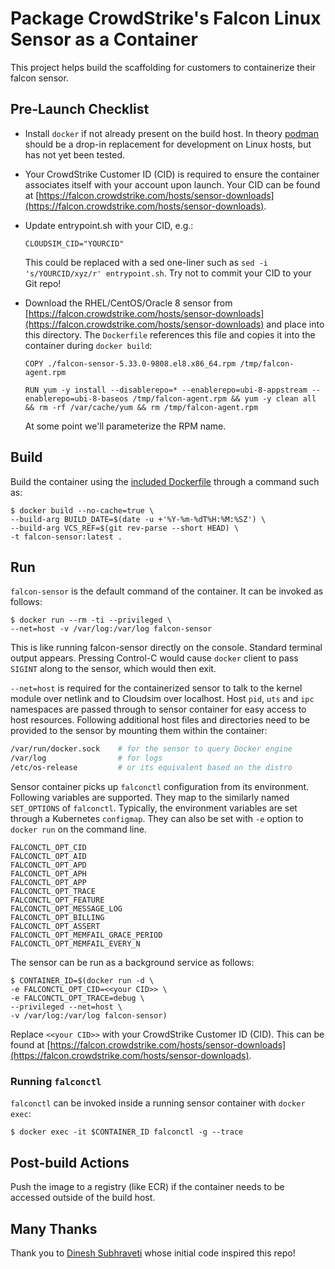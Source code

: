 # Package CrowdStrike's Falcon Linux Sensor as a Container
This project helps build the scaffolding for customers to containerize their falcon sensor.

## Pre-Launch Checklist
* Install `docker` if not already present on the build host. In theory 
[podman](https://developers.redhat.com/blog/2019/02/21/podman-and-buildah-for-docker-users/) should be
a drop-in replacement for development on Linux hosts, but has not yet been tested.

* Your CrowdStrike Customer ID (CID) is required to ensure the container associates itself with your account upon launch. Your CID can be found at [https://falcon.crowdstrike.com/hosts/sensor-downloads](https://falcon.crowdstrike.com/hosts/sensor-downloads).

* Update entrypoint.sh with your CID, e.g.:
  ```console
  CLOUDSIM_CID="YOURCID"
  ```

  This could be replaced with a sed one-liner such as ``sed -i 's/YOURCID/xyz/r' entrypoint.sh``. Try not to commit your CID to your Git repo! 

* Download the RHEL/CentOS/Oracle 8 sensor from [https://falcon.crowdstrike.com/hosts/sensor-downloads](https://falcon.crowdstrike.com/hosts/sensor-downloads) and place into this directory. The ``Dockerfile`` references this file and copies it into the container during ``docker build``:

  ```shell
  COPY ./falcon-sensor-5.33.0-9808.el8.x86_64.rpm /tmp/falcon-agent.rpm

  RUN yum -y install --disablerepo=* --enablerepo=ubi-8-appstream --enablerepo=ubi-8-baseos /tmp/falcon-agent.rpm && yum -y clean all && rm -rf /var/cache/yum && rm /tmp/falcon-agent.rpm 
  ```

  At some point we'll parameterize the RPM name.


## Build
Build the container using the [included Dockerfile](https://github.com/CrowdStrike/dockerfiles/blob/master/Dockerfile) through a command such as:

```shell
$ docker build --no-cache=true \
--build-arg BUILD_DATE=$(date -u +'%Y-%m-%dT%H:%M:%SZ') \
--build-arg VCS_REF=$(git rev-parse --short HEAD) \
-t falcon-sensor:latest .
```

## Run
`falcon-sensor` is the default command of the container.  It can be invoked
as follows:

```shell
$ docker run --rm -ti --privileged \
--net=host -v /var/log:/var/log falcon-sensor
```

This is like running falcon-sensor directly on the console.  Standard terminal
output appears. Pressing Control-C would cause `docker` client to pass
`SIGINT` along to the sensor, which would then exit.

`--net=host` is required for the containerized sensor to talk to the kernel
module over netlink and to Cloudsim over localhost. Host `pid`, `uts` and
`ipc` namespaces are passed through to sensor container for easy access to
host resources. Following additional host files and directories need to be
provided to the sensor by mounting them within the container:

```bash
/var/run/docker.sock    # for the sensor to query Docker engine
/var/log                # for logs
/etc/os-release         # or its equivalent based on the distro
```

Sensor container picks up `falconctl` configuration from its environment.
Following variables are supported.  They map to the similarly named
`SET_OPTIONS` of `falconctl`.  Typically, the environment variables
are set through a Kubernetes `configmap`.  They can also be set with
`-e` option to `docker run` on the command line.

```shell
FALCONCTL_OPT_CID
FALCONCTL_OPT_AID
FALCONCTL_OPT_APD
FALCONCTL_OPT_APH
FALCONCTL_OPT_APP
FALCONCTL_OPT_TRACE
FALCONCTL_OPT_FEATURE
FALCONCTL_OPT_MESSAGE_LOG
FALCONCTL_OPT_BILLING
FALCONCTL_OPT_ASSERT
FALCONCTL_OPT_MEMFAIL_GRACE_PERIOD
FALCONCTL_OPT_MEMFAIL_EVERY_N
```

The sensor can be run as a background service as follows:

```shell
$ CONTAINER_ID=$(docker run -d \
-e FALCONCTL_OPT_CID=<<your CID>> \
-e FALCONCTL_OPT_TRACE=debug \
--privileged --net=host \
-v /var/log:/var/log falcon-sensor)
```

Replace ``<<your CID>>`` with your CrowdStrike Customer ID (CID). This can be found at [https://falcon.crowdstrike.com/hosts/sensor-downloads](https://falcon.crowdstrike.com/hosts/sensor-downloads). 

### Running `falconctl`
`falconctl` can be invoked inside a running sensor container with `docker exec`:

```shell
$ docker exec -it $CONTAINER_ID falconctl -g --trace
```

## Post-build Actions
Push the image to a registry (like ECR) if the container needs to be accessed outside of the build host.

## Many Thanks
Thank you to [Dinesh Subhraveti](https://www.linkedin.com/in/subhraveti/) whose initial code inspired this repo!